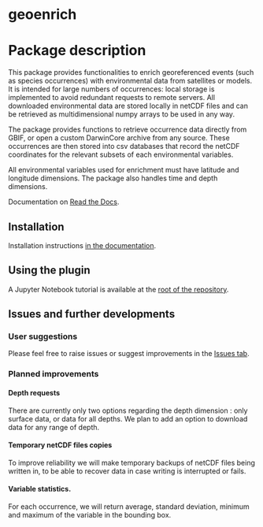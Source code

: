# **geoenrich**

# Package description
This package provides functionalities to enrich georeferenced events (such as species occurrences) with environmental data from satellites or models. It is intended for large numbers of occurrences: local storage is implemented to avoid redundant requests to remote servers. All downloaded environmental data are stored locally in netCDF files and can be retrieved as multidimensional numpy arrays to be used in any way.

The package provides functions to retrieve occurrence data directly from GBIF, or open a custom DarwinCore archive from any source. These occurrences are then stored into csv databases that record the netCDF coordinates for the relevant subsets of each environmental variables.

All environmental variables used for enrichment must have latitude and longitude dimensions. The package also handles time and depth dimensions.

Documentation on [Read the Docs](https://geoenrich.readthedocs.io).

## Installation

Installation instructions [in the documentation](https://geoenrich.readthedocs.io/en/latest/install.html).

## Using the plugin

A Jupyter Notebook tutorial is available at the [root of the repository](https://github.com/morand-g/geoenrich/blob/main/Geoenrich%20tutorial.ipynb).

## Issues and further developments

### User suggestions

Please feel free to raise issues or suggest improvements in the [Issues tab](https://github.com/morand-g/geoenrich/issues).

### Planned improvements

#### Depth requests

There are currently only two options regarding the depth dimension : only surface data, or data for all depths.
We plan to add an option to download data for any range of depth.

#### Temporary netCDF files copies

To improve reliability we will make temporary backups of netCDF files being written in, to be able to recover data in case writing is interrupted or fails.

#### Variable statistics.

For each occurrence, we will return average, standard deviation, minimum and maximum of the variable in the bounding box.
